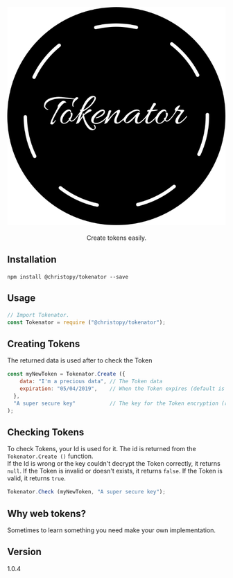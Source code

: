 <img src="tokenator.svg" style="margin: 0 auto; display: block;" alt="tokenator"/>
<div style="text-align: center; margin-top: 20px; bottom: 40px;">Create tokens easily.</div>



## Installation
```npm install @christopy/tokenator --save```


## Usage
```js
// Import Tokenator.
const Tokenator = require ("@christopy/tokenator");
```

## Creating Tokens
The returned data is used after to check the Token
```js
const myNewToken = Tokenator.Create ({
    data: "I'm a precious data", // The Token data
    expiration: "05/04/2019",    // When the Token expires (default is 24H)
  },
  "A super secure key"           // The key for the Token encryption (required)
);
```

## Checking Tokens
To check Tokens, your Id is used for it. The id is returned from the ```Tokenator.Create ()``` function.  
If the Id is wrong or the key couldn't decrypt the Token correctly, it returns ```null```.
If the Token is invalid or doesn't exists, it returns ```false```.
If the Token is valid, it returns ```true```.
```js
Tokenator.Check (myNewToken, "A super secure key");
```

## Why web tokens?
Sometimes to learn something you need make your own implementation.

## Version
1.0.4